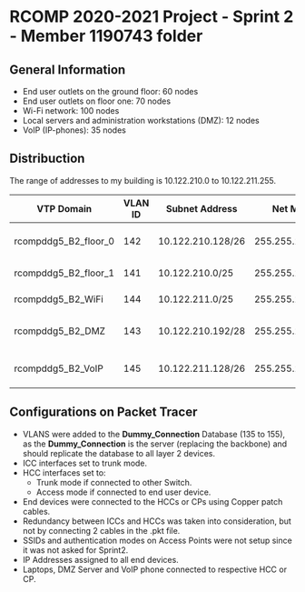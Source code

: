 RCOMP 2020-2021 Project - Sprint 2 - Member 1190743 folder
===========================================

## General Information

- End user outlets on the ground floor: 60 nodes
- End user outlets on floor one: 70 nodes
- Wi-Fi network: 100 nodes
- Local servers and administration workstations (DMZ): 12 nodes
- VoIP (IP-phones): 35 nodes


## Distribuction

The range of addresses to my building is 10.122.210.0 to 10.122.211.255.

| VTP Domain  | VLAN ID | Subnet Address  | Net Mask  | Available Address Range  |  Broadcast Address | Gateway Address | 
|---|---|---|---|---|---|---|
| rcompddg5_B2_floor_0 | 142  | 10.122.210.128/26  | 255.255.255.192  | 10.122.210.129 - 10.122.210.190  | 10.122.210.191 | 10.122.210.129 |
| rcompddg5_B2_floor_1 | 141  | 10.122.210.0/25   | 255.255.255.128  | 10.122.210.1 - 10.122.210.126  | 10.122.210.127 | 10.122.210.1 |
| rcompddg5_B2_WiFi |  144 | 10.122.211.0/25  | 255.255.255.128 | 10.122.211.1 - 10.122.211.126  | 10.122.211.127 | 10.122.211.1 |
| rcompddg5_B2_DMZ |  143 | 10.122.210.192/28  | 255.255.255.240 | 10.122.210.193 - 10.122.210.206  |  10.122.210.207 | 10.122.210.193 |
| rcompddg5_B2_VoIP |  145 | 10.122.211.128/26 | 255.255.255.192  | 10.122.211.129 - 10.122.211.190  | 10.122.210.191  | 10.122.211.129 |


## Configurations on Packet Tracer

- VLANS were added to the **Dummy_Connection** Database (135 to 155), as the **Dummy_Connection** is the server (replacing the backbone) and should replicate the database to all layer 2 devices.
- ICC interfaces set to trunk mode.
- HCC interfaces set to:
    - Trunk mode if connected to other Switch.
    - Access mode if connected to end user device.
- End devices were connected to the HCCs or CPs using Copper patch cables.
- Redundancy between ICCs and HCCs was taken into consideration, but not by connecting 2 cables in the .pkt file.
- SSIDs and authentication modes on Access Points were not setup since it was not asked for Sprint2.
- IP Addresses assigned to all end devices.
- Laptops, DMZ Server and VoIP phone connected to respective HCC or CP.
